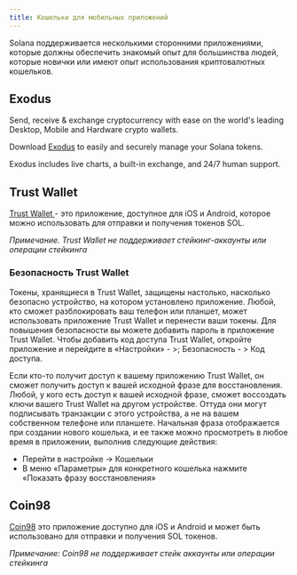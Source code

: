 ```yaml
---
title: Кошельки для мобильных приложений
---
```


Solana поддерживается несколькими сторонними приложениями, которые должны обеспечить знакомый опыт для большинства людей, которые новички или имеют опыт использования криптовалютных кошельков.

## Exodus

Send, receive & exchange cryptocurrency with ease on the world's leading Desktop, Mobile and Hardware crypto wallets.

Download [Exodus](https://exodus.com/) to easily and securely manage your Solana tokens.

Exodus includes live charts, a built-in exchange, and 24/7 human support.

## Trust Wallet

[ Trust Wallet ](https://trustwallet.com/) - это приложение, доступное для iOS и Android, которое можно использовать для отправки и получения токенов SOL.

_Примечание. Trust Wallet не поддерживает стейкинг-аккаунты или операции стейкинга_

### Безопасность Trust Wallet

Токены, хранящиеся в Trust Wallet, защищены настолько, насколько безопасно устройство, на котором установлено приложение. Любой, кто сможет разблокировать ваш телефон или планшет, может использовать приложение Trust Wallet и перенести ваши токены. Для повышения безопасности вы можете добавить пароль в приложение Trust Wallet. Чтобы добавить код доступа Trust Wallet, откройте приложение и перейдите в «Настройки» - >; Безопасность - > Код доступа.

Если кто-то получит доступ к вашему приложению Trust Wallet, он сможет получить доступ к вашей исходной фразе для восстановления. Любой, у кого есть доступ к вашей исходной фразе, сможет воссоздать ключи вашего Trust Wallet на другом устройстве. Оттуда они могут подписывать транзакции с этого устройства, а не на вашем собственном телефоне или планшете. Начальная фраза отображается при создании нового кошелька, и ее также можно просмотреть в любое время в приложении, выполнив следующие действия:

- Перейти в настройке -> Кошельки
- В меню «Параметры» для конкретного кошелька нажмите «Показать фразу восстановления»

## Coin98

[Coin98](https://coin98.app/) это приложение доступно для iOS и Android и может быть использовано для отправки и получения SOL токенов.

_Примечание: Coin98 не поддерживает стейк аккаунты или операции стейкинга_
